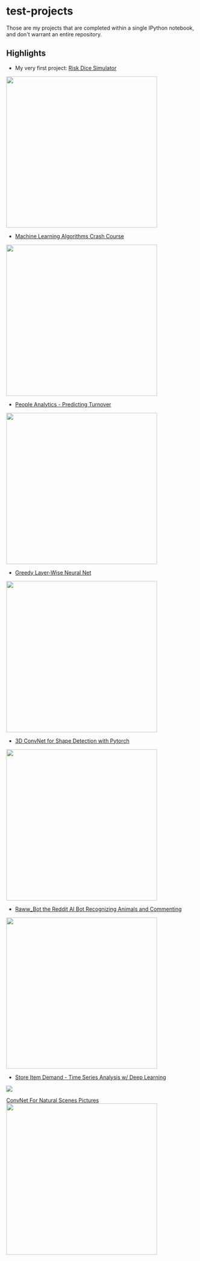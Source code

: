 # test-projects

Those are my projects that are completed within a single IPython notebook, and don't warrant an entire repository.
## Highlights
- My very first project: [Risk Dice Simulator](https://github.com/nicolas-gervais/test-projects/blob/master/riskdicesimulator.py)

<img src=https://www.gamesoftradition.com/wp-content/uploads/2017/06/board-games-like-risk.jpg width=400 img>

- [Machine Learning Algorithms Crash Course](https://github.com/nicolas-gervais/test-projects/blob/master/Machine%20Learning%20Algorithms%20Crash%20Course.ipynb)

<img src=https://user-images.githubusercontent.com/46652050/71557925-45197000-2a1b-11ea-8a5d-43bb515fb79c.png width=400 img>

- [People Analytics - Predicting Turnover](https://github.com/nicolas-gervais/test-projects/blob/master/People%20Analytics%20-%20Predicting%20Turnover.ipynb)

<img src=https://user-images.githubusercontent.com/46652050/71557825-93c60a80-2a19-11ea-8117-5c14aa45483a.png width=400 img>

- [Greedy Layer-Wise Neural Net](https://github.com/nicolas-gervais/test-projects/blob/master/Greedy%20Layer-Wise%20Neural%20Net.ipynb)

<img src=https://user-images.githubusercontent.com/46652050/71557967-d4268800-2a1b-11ea-8cf4-357c35471447.png width=400 img>

- [3D ConvNet for Shape Detection with Pytorch](https://github.com/nicolas-gervais/test-projects/blob/master/3D%20ConvNet%20for%20Shape%20Detection%20with%20Pytorch.ipynb)
<img src=https://user-images.githubusercontent.com/46652050/71557979-fb7d5500-2a1b-11ea-8f6c-59cbeaa8f598.png width=400 img>

- [Raww_Bot the Reddit AI Bot Recognizing Animals and Commenting](https://github.com/nicolas-gervais/test-projects/blob/master/Raww%20Bot%20the%20Reddit%20AI%20Bot%20Recognizing%20Animals%20and%20Commenting.ipynb)
<img src=https://user-images.githubusercontent.com/46652050/71557999-3da69680-2a1c-11ea-8976-5237619396a7.png width=400 img>

- [Store Item Demand - Time Series Analysis w/ Deep Learning](https://github.com/nicolas-gervais/test-projects/blob/master/Time%20Series%20Deep%20Learning%20(RNN%2C%20LSTM%2C%20CNN).ipynb)

<img src=https://user-images.githubusercontent.com/46652050/71558019-81010500-2a1c-11ea-8287-530c127a5022.png wodth=400 img>

[ConvNet For Natural Scenes Pictures](https://github.com/nicolas-gervais/test-projects/blob/master/ConvNet%20For%20Natural%20Scenes%20Pictures.ipynb)
<img src=https://user-images.githubusercontent.com/46652050/71558063-fa005c80-2a1c-11ea-8fef-ce92489e1195.png width=400 img>

